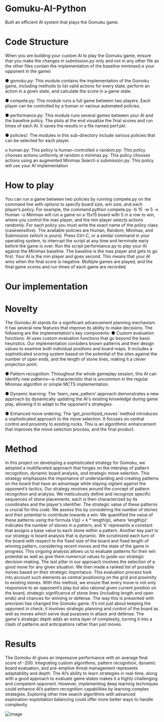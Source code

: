 # Gomuku-AI-Python

Built an efficient AI system that plays the Gomuku game.

# Code Structure

When you are building your custom AI to play the Gomuku game, ensure that you make the changes in submission.py only and not in any other file as the other files contain the implementation of the baseline minimax(i.e your opponent in the game)

● gomoku.py: This module contains the implementation of the Gomoku game, including methods to
list valid actions for every state, perform an action in a given state, and calculate the score in a game state.

● compete.py: This module runs a full game between two players. Each player can be controlled by a human or various automated policies.

● performance.py: This module runs several games between your AI and the baseline policy. The
plots at the end visualize the final scores and run times of each AI. It saves the results in a file named perf.pkl.

● policies/: The modules in this sub-directory include various policies that can be selected for each
player.

o human.py: This policy is human-controlled
o random.py: This policy chooses actions uniformly at random
o minimax.py: This policy chooses actions using an augmented Minimax Search
o submission.py: This policy will use your AI implementation

# How to play

You can run a game between two policies by running compete.py on the command line with options to specify board size, win size, and each player’s policy. For example, the command
python compete.py -b 15 -w 5 -x Human -o Minimax
will run a game on a 15x15 board with 5 in a row to win, where you control the max player, and the min player selects actions randomly. For each policy you must write the exact name of the policy class (casesensitive). The available policies are Human, Random, Minimax, and Submission (which is yours). Press Ctrl-C, or a similar command in your operating system, to interrupt the script at any time and terminate early before the game is over.
Run the script performance.py to play your AI against the Minimax baseline. The baseline is the max player and gets to go first. Your AI is the min player and goes second. This means that your AI wins when the final score is negative. Multiple games are played, and the final game scores and run times of each game are recorded. 

# Our implementation

# Novelty

The Gomoku AI stands for a significant advancement planning mechanism. It has several new features that improve its ability to make decisions. The following are the implementation's key components:
● Custom evaluation functions: AI uses custom evaluation functions that go beyond the basic heuristics. Our implementation considers known patterns and their design values to examine both individual positions and board maps. It includes a sophisticated scoring system based on the potential of the sites against the number of open ends, and the length of stone lines, making it a clever projection point.

● Pattern recognition: Throughout the whole gameplay session, this AI can identify new patterns—a characteristic that is uncommon in the regular Minimax algorithm or simple MCTS implementation.

● Dynamic learning: The ‘learn_new_pattern’ approach demonstrates a new approach by dynamically updating the AI's existing knowledge during game play, allowing it to adapt to the opponent's strategies.

● Enhanced move ordering: The ‘get_prioritized_moves’ method introduces a sophisticated approach to the move selection. It focuses on central control and proximity to existing rocks. This is an algorithmic enhancement that improves the move selection process, and the final product.

# Method

In this project on developing a sophisticated strategy for Gomoku, we adopted a multifaceted approach that hinges on the interplay of pattern recognition, dynamic board analysis, and strategic move selection. This strategy emphasizes the importance of understanding and creating patterns on the board that have an advantage while staying vigilant against the opponent’s
tactics.
Our strategy revolves around the concept of pattern recognition and analysis. We meticulously define and recognize specific sequences of stone placements, each is then characterized by its coordinates and the player’s identifier. The strategic value of these patterns is crucial for this code. We assess this by considering the number of stones and their potential to contribute towards a win. We quantified the value of these patterns using the formula V(p) = k * length(p), where ‘length(p)’ indicates the number of stones in a pattern, and ‘k’ represents a constant that assigns a base value to each stone within a pattern.
Another key part to our strategy is board analysis that is dynamic. We scrutinized each turn of the board with respect to the fixed size of the board and fixed length of winning pattern, considering recent moves and the state of the game in progress. This ongoing analysis allows us to evaluate patterns for their win potential as well as give them numerical values to guide our strategic decision-making.
The last pillar in our approach involves the selection of a good move for any given situation. We then made a ranked list of possible moves based on their strategic importance. This evaluation process took into account such elements as central positioning on the grid and proximity to existing stones. With this method, we ensure that every move is not only responsive to an opponent’s play but also rational given current position on the board, strategic significance of stone lines (including length and open ends) and chances for winning or defense.
The way this is presented with precision has changed the Gomoku game. It’s not just about
keeping the opponent in check; it involves strategic planning and control of the board as well as moves which serve dual purposes in attack and defense. The game's strategic depth adds an extra layer of complexity, turning it into a clash of patterns and anticipations rather than just moves.

# Results

The Gomoku AI gives an impressive performance with an average final score of -200. Integrating custom algorithms, pattern recognition, dynamic board evaluation, and pre-emptive threat management represents adaptability and depth. The AI’s ability to learn strategies in real-time, along with a good approach to evaluate game states makes it a highly challenging and competent opponent.
However, implementing deep learning techniques could enhance AI’s pattern recognition capabilities by learning complex strategies. Exploring other tree search algorithms with advanced exploration-exploitation balancing could offer more better ways to handle complexity.

 ![image](https://github.com/jasmine071998/Gomuku-AI-Python/assets/43840262/7962b8bd-c67e-41bf-a03f-4b4ab9feef2c)
